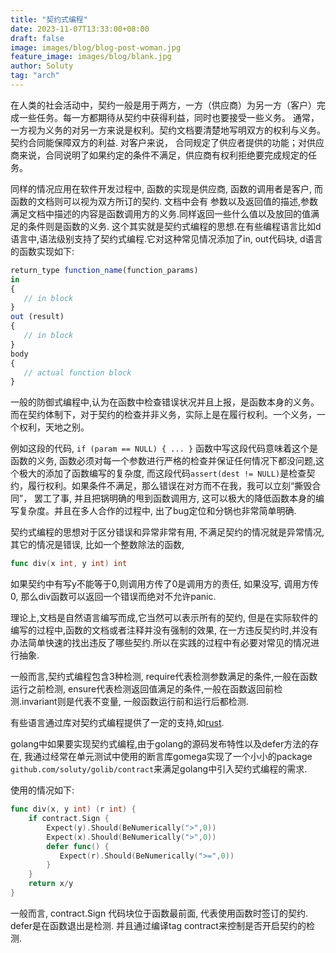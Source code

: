 ```yaml
---
title: "契约式编程"
date: 2023-11-07T13:33:00+08:00
draft: false
image: images/blog/blog-post-woman.jpg
feature_image: images/blog/blank.jpg
author: Soluty
tag: "arch"
---
```


在人类的社会活动中，契约一般是用于两方，一方（供应商）为另一方（客户）完成一些任务。每一方都期待从契约中获得利益，同时也要接受一些义务。
通常，一方视为义务的对另一方来说是权利。契约文档要清楚地写明双方的权利与义务。契约合同能保障双方的利益. 对客户来说，
合同规定了供应者提供的功能；对供应商来说，合同说明了如果约定的条件不满足，供应商有权利拒绝要完成规定的任务。


同样的情况应用在软件开发过程中, 函数的实现是供应商, 函数的调用者是客户, 而函数的文档则可以视为双方所订的契约. 文档中会有
参数以及返回值的描述,参数满足文档中描述的内容是函数调用方的义务.同样返回一些什么值以及放回的值满足的条件则是函数的义务.
这个其实就是契约式编程的思想.在有些编程语言比如d语言中,语法级别支持了契约式编程.它对这种常见情况添加了in, out代码块, d语言的函数实现如下:

```js
return_type function_name(function_params)
in
{
   // in block
}
out (result)
{
   // in block
}
body
{
   // actual function block
}
```


一般的防御式编程中,认为在函数中检查错误状况并且上报，是函数本身的义务。而在契约体制下，对于契约的检查并非义务，实际上是在履行权利。一个义务，一个权利，天地之别。


例如这段的代码, `if (param == NULL) { ... }` 函数中写这段代码意味着这个是函数的义务,
函数必须对每一个参数进行严格的检查并保证任何情况下都没问题,这个极大的添加了函数编写的复杂度,
而这段代码`assert(dest != NULL)`是检查契约，履行权利。如果条件不满足，那么错误在对方而不在我，我可以立刻“撕毁合同”，
罢工了事, 并且把锅明确的甩到函数调用方, 这可以极大的降低函数本身的编写复杂度。并且在多人合作的过程中, 出了bug定位和分锅也非常简单明确.


契约式编程的思想对于区分错误和异常非常有用, 不满足契约的情况就是异常情况, 其它的情况是错误, 比如一个整数除法的函数,
```go
func div(x int, y int) int
```
如果契约中有写y不能等于0,则调用方传了0是调用方的责任, 如果没写, 调用方传0, 那么div函数可以返回一个错误而绝对不允许panic.


理论上,文档是自然语言编写而成,它当然可以表示所有的契约, 但是在实际软件的编写的过程中,函数的文档或者注释并没有强制的效果,
在一方违反契约时,并没有办法简单快速的找出违反了哪些契约.所以在实践的过程中有必要对常见的情况进行抽象.


一般而言,契约式编程包含3种检测, require代表检测参数满足的条件,一般在函数运行之前检测,
ensure代表检测返回值满足的条件,一般在函数返回前检测.invariant则是代表不变量, 一般函数运行前和运行后都检测.


有些语言通过库对契约式编程提供了一定的支持,如[rust](https://gitlab.com/karroffel/contracts).


golang中如果要实现契约式编程,由于golang的源码发布特性以及defer方法的存在, 我通过经常在单元测试中使用的断言库gomega实现了一个小小的package
`github.com/soluty/golib/contract`来满足golang中引入契约式编程的需求.


使用的情况如下:

```go
func div(x, y int) (r int) {
    if contract.Sign {
        Expect(y).Should(BeNumerically(">",0))
        Expect(x).Should(BeNumerically(">",0))
        defer func() {
           Expect(r).Should(BeNumerically(">=",0))
        }
    }
    return x/y
}
```
一般而言, contract.Sign 代码块位于函数最前面, 代表使用函数时签订的契约. defer是在函数退出是检测. 并且通过编译tag
contract来控制是否开启契约的检测.




